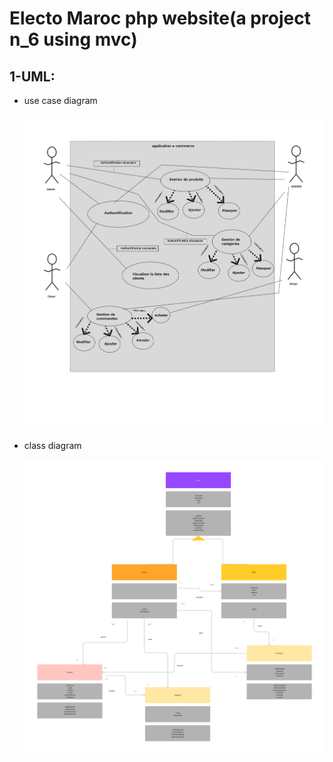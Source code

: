 # Electo Maroc php website(a project n_6 using mvc)

## 1-UML:

 - use case diagram
  
    ![use case](Thumbnail.png)

- class diagram
   
   ![class diagram](Untitled.png)

